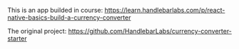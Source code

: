 This is an app builded in course: https://learn.handlebarlabs.com/p/react-native-basics-build-a-currency-converter

The original project: https://github.com/HandlebarLabs/currency-converter-starter
